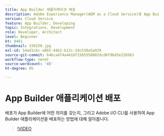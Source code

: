 ```yaml
---
title: App Builder 애플리케이션 배포
description: Adobe Experience Manager(AEM as a Cloud Service)용 App Builder 애플리케이션을 배포하는 방법에 대해 알아봅니다.
version: Cloud Service
feature: App Builder, Developing
topic: Integrations, Development
role: Developer, Architect
level: Beginner
kt: 9461
thumbnail: 339250.jpg
exl-id: 54ad1cbc-a8b5-44b2-b12c-24c530a5a929
source-git-commit: 646ca4f4a441bf1565558002dcd6f96d3e228563
workflow-type: tm+mt
source-wordcount: '45'
ht-degree: 0%

---
```


# App Builder 애플리케이션 배포

배포가 App Builder에 어떤 의미를 갖는지, 그리고 Adobe I/O CLI를 사용하여 App Builder 애플리케이션을 배포하는 방법에 대해 알아봅니다.

>[!VIDEO](https://video.tv.adobe.com/v/339250/?quality=12&learn=on)
